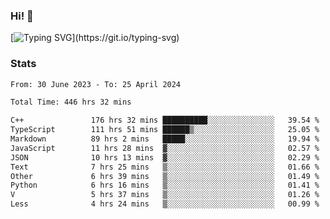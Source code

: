### Hi!  👋

[![Typing SVG](https://readme-typing-svg.herokuapp.com?font=Fira+Code&pause=1000&width=435&lines=Hello!+I'm+Texiwustion.)](https://git.io/typing-svg)

### Stats

<!--START_SECTION:waka-->

```txt
From: 30 June 2023 - To: 25 April 2024

Total Time: 446 hrs 32 mins

C++               176 hrs 32 mins ██████████░░░░░░░░░░░░░░░   39.54 %
TypeScript        111 hrs 51 mins ██████▒░░░░░░░░░░░░░░░░░░   25.05 %
Markdown          89 hrs 2 mins   █████░░░░░░░░░░░░░░░░░░░░   19.94 %
JavaScript        11 hrs 28 mins  ▓░░░░░░░░░░░░░░░░░░░░░░░░   02.57 %
JSON              10 hrs 13 mins  ▓░░░░░░░░░░░░░░░░░░░░░░░░   02.29 %
Text              7 hrs 25 mins   ▒░░░░░░░░░░░░░░░░░░░░░░░░   01.66 %
Other             6 hrs 39 mins   ▒░░░░░░░░░░░░░░░░░░░░░░░░   01.49 %
Python            6 hrs 16 mins   ▒░░░░░░░░░░░░░░░░░░░░░░░░   01.41 %
V                 5 hrs 37 mins   ▒░░░░░░░░░░░░░░░░░░░░░░░░   01.26 %
Less              4 hrs 24 mins   ▒░░░░░░░░░░░░░░░░░░░░░░░░   00.99 %
```

<!--END_SECTION:waka-->
